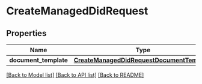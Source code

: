 # CreateManagedDidRequest

## Properties
Name | Type | Description | Notes
------------ | ------------- | ------------- | -------------
**document_template** | [**CreateManagedDidRequestDocumentTemplate**](CreateManagedDidRequestDocumentTemplate.md) |  | 

[[Back to Model list]](../README.md#documentation-for-models) [[Back to API list]](../README.md#documentation-for-api-endpoints) [[Back to README]](../README.md)

